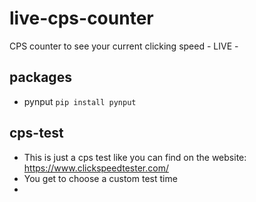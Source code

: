 # live-cps-counter
CPS counter to see your current clicking speed - LIVE -

## packages
- pynput
`pip install pynput`

## cps-test
- This is just a cps test like you can find on the website: https://www.clickspeedtester.com/
- You get to choose a custom test time
- 
